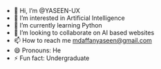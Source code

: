 - 👋 Hi, I’m @YASEEN-UX
- 👀 I’m interested in Artificial Intelligence
- 🌱 I’m currently learning Python
- 💞️ I’m looking to collaborate on AI based websites
- 📫 How to reach me mdaffanyaseen@gmail.com
- 😄 Pronouns: He
- ⚡ Fun fact: Undergraduate

<!---
YASEEN-UX/YASEEN-UX is a ✨ special ✨ repository because its `README.md` (this file) appears on your GitHub profile.
You can click the Preview link to take a look at your changes.
--->
